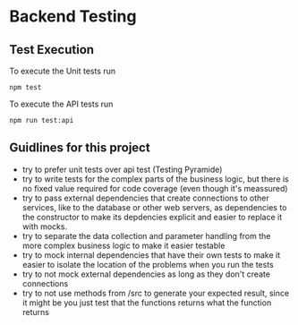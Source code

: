 # Backend Testing

## Test Execution
To execute the Unit tests run

  ```npm test```

To execute the API tests run

  ```npm run test:api```

## Guidlines for this project
 - try to prefer unit tests over api test (Testing Pyramide)
 - try to write tests for the complex parts of the business logic, but there is
   no fixed value required for code coverage (even though it's meassured)
 - try to pass external dependencies that create connections to other services,
   like to the database or other web servers, as dependencies to the constructor
   to make its depdencies explicit and easier to replace it with mocks.
 - try to separate the data collection and parameter handling from the more complex
   business logic to make it easier testable
 - try to mock internal dependencies that have their own tests to make it easier 
   to isolate the location of the problems when you run the tests
 - try to not mock external dependencies  as long as they don't create connections
 - try to not use methods from /src to generate your expected result, since it might
   be you just test that the functions returns what the function returns


